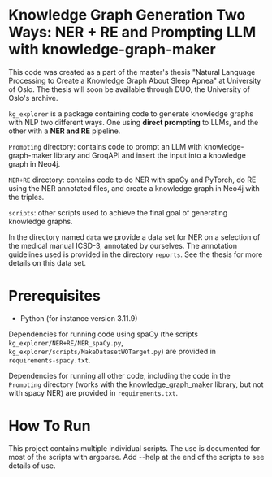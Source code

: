 # Knowledge Graph Generation Two Ways: NER + RE and Prompting LLM with knowledge-graph-maker

This code was created as a part of the master's thesis "Natural Language Processing to Create a Knowledge Graph About Sleep Apnea" at University of Oslo. The thesis will soon be available through DUO, the University of Oslo's archive.

`kg_explorer` is a package containing code to generate knowledge graphs with NLP two different ways. One using **direct prompting** to LLMs, and the other with a **NER and RE** pipeline.

`Prompting` directory: contains code to prompt an LLM with knowledge-graph-maker library and GroqAPI and insert the input into a knowledge graph in Neo4j.

`NER+RE` directory: contains code to do NER with spaCy and PyTorch, do RE using the NER annotated files, and create a knowledge graph in Neo4j with the triples. 

`scripts`: other scripts used to achieve the final goal of generating knowledge graphs.

In the directory named `data` we provide a data set for NER on a selection of the medical manual ICSD-3, annotated by ourselves. The annotation guidelines used is provided in the directory `reports`. See the thesis for more details on this data set.

# Prerequisites

- Python (for instance version 3.11.9)

Dependencies for running code using spaCy (the scripts `kg_explorer/NER+RE/NER_spaCy.py`, `kg_explorer/scripts/MakeDatasetWOTarget.py`) are provided in `requirements-spacy.txt`.

Dependencies for running all other code, including the code in the `Prompting` directory (works with the knowledge_graph_maker library, but not with spacy NER) are provided in `requirements.txt`.

# How To Run

This project contains multiple individual scripts. The use is documented for most of the scripts with argparse. Add --help at the end of the scripts to see details of use.
